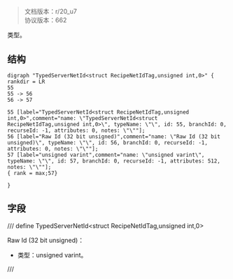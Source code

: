 # <!-- md:samp TypedServerNetId<struct RecipeNetIdTag,unsigned int,0> -->

> 文档版本：r/20_u7<br/>协议版本：662

<!-- md:samp TypedServerNetId<struct RecipeNetIdTag,unsigned int,0> -->类型。

## 结构

```viz
digraph "TypedServerNetId<struct RecipeNetIdTag,unsigned int,0>" {
rankdir = LR
55
55 -> 56
56 -> 57

55 [label="TypedServerNetId<struct RecipeNetIdTag,unsigned int,0>",comment="name: \"TypedServerNetId<struct RecipeNetIdTag,unsigned int,0>\", typeName: \"\", id: 55, branchId: 0, recurseId: -1, attributes: 0, notes: \"\""];
56 [label="Raw Id (32 bit unsigned)",comment="name: \"Raw Id (32 bit unsigned)\", typeName: \"\", id: 56, branchId: 0, recurseId: -1, attributes: 0, notes: \"\""];
57 [label="unsigned varint",comment="name: \"unsigned varint\", typeName: \"\", id: 57, branchId: 0, recurseId: -1, attributes: 512, notes: \"\""];
{ rank = max;57}

}

```

## 字段

/// define
TypedServerNetId<struct RecipeNetIdTag,unsigned int,0>

Raw Id (32 bit unsigned)：<!-- md:samp unsigned varint -->

- 类型：unsigned varint。


///
